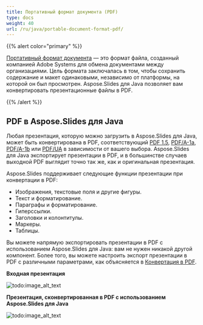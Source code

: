 ```yaml
---
title: Портативный формат документа (PDF)
type: docs
weight: 40
url: /ru/java/portable-document-format-pdf/
---
```


{{% alert color="primary" %}} 

[Портативный формат документа](https://ru.wikipedia.org/wiki/PDF) — это формат файла, созданный компанией Adobe Systems для обмена документами между организациями. Цель формата заключалась в том, чтобы сохранить содержание и макет одинаковыми, независимо от платформы, на которой он был просмотрен. Aspose.Slides для Java позволяет вам конвертировать презентационные файлы в PDF.

{{% /alert %}} 

## **PDF в Aspose.Slides для Java**
Любая презентация, которую можно загрузить в Aspose.Slides для Java, может быть конвертирована в PDF, соответствующий [PDF 1.5](https://ru.wikipedia.org/wiki/PDF/A), [PDF/A-1a](https://ru.wikipedia.org/wiki/PDF/A), [PDF/A-1b](https://ru.wikipedia.org/wiki/PDF/A) или [PDF/UA](https://ru.wikipedia.org/wiki/PDF/UA) в зависимости от вашего выбора. Aspose.Slides для Java экспортирует презентации в PDF, и в большинстве случаев выходной PDF выглядит точно так же, как и оригинальная презентация.

Aspose.Slides поддерживает следующие функции презентации при конвертации в PDF:

- Изображения, текстовые поля и другие фигуры.
- Текст и форматирование.
- Параграфы и форматирование.
- Гиперссылки.
- Заголовки и колонтитулы.
- Маркеры.
- Таблицы.

Вы можете напрямую экспортировать презентации в PDF с использованием Aspose.Slides для Java: вам не нужен никакой другой компонент. Более того, вы можете настроить экспорт презентации в PDF с различными параметрами, как объясняется в [Конвертация в PDF](/slides/ru/java/converting-a-presentation/).

**Входная презентация** 

![todo:image_alt_text](portable-document-format-pdf_1.png)


**Презентация, сконвертированная в PDF с использованием Aspose.Slides для Java** 

![todo:image_alt_text](portable-document-format-pdf_2.png)